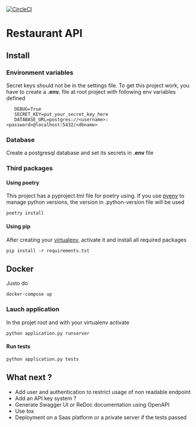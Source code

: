 [![CircleCI](https://circleci.com/gh/SBillion/restaurant-api/tree/develop.svg?style=svg)](https://circleci.com/gh/SBillion/restaurant-api/tree/develop)

# Restaurant API



## Install

### Environment variables

Secret keys should not be in the settings file. To get this project work, you
have to create a **.env.** file at root project with following env variables defined
 ```dotenv
    DEBUG=True
    SECRET_KEY=put_your_secret_key_here
    DATABASE_URL=postgres://<username>:<password>@localhost:5432/<dbname>
``` 

### Database

Create a postgresql database and set its secrets in **.env** file

### Third packages
#### Using poetry

This project has a pyproject.tml file for poetry using. If you use [pyenv](https://github.com/pyenv/pyenv) to manage python versions, the version in .python-version file will be used

```shell script 
poetry install
```
#### Using pip

After creating your [virtualenv](https://virtualenv.pypa.io/en/latest/userguide/), activate it and install all required packages

```shell script
pip install -r requirements.txt
```

## Docker

Justo do 

```shell script
docker-compose up
```


### Lauch application

In the projet root and with your virtualenv activate

```shell script
python application.py runserver
```

#### Run tests

```shell script
python application.py tests
```


## What next ?

 - Add user and authentication to restrict usage of non readable endpoint
 - Add an API key system ?
 - Generate Swagger UI or ReDoc documentation using OpenAPI
 - Use tox
 - Deployment on a Saas platform or a private server if the tests passed




